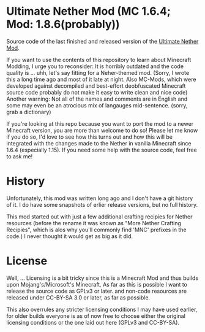 # Ultimate Nether Mod (MC 1.6.4; Mod: 1.8.6(probably))
Source code of the last finished and released version of the
[Ultimate Nether Mod](https://www.minecraftforum.net/forums/mapping-and-modding-java-edition/minecraft-mods/1285649-1-6-4-forge-the-ultimate-nether-mod-ssp-smp).

If you want to use the contents of this repository to learn about Minecraft 
Modding, I urge you to reconsider: It is horribly outdated and the code quality 
is … uhh, let's say fitting for a Neher-themed mod.
(Sorry, I wrote this a long time ago and most of it late at night.
Also MC-Mods, which were developed against decompiled and best-effort 
deobfuscated Minecraft source code probably do not make it easy to write clean 
and nice code)
Another warning: Not all of the names and comments are in English and some may 
even be an atrocious mix of langauges mid-sentence. (sorry, grab a dictionary)

If you're looking at this repo because you want to port the mod to a newer 
Minecraft version, you are more than welcome to do so! Please let me know if you 
do so, I'd love to see how this turns out and how this will be integrated with 
the changes made to the Nether in vanilla Minecraft since 1.6.4 (especially 
1.15).
If you need some help with the source code, feel free to ask me!


# History
Unfortunately, this mod was written long ago and I don't have a git history of 
it. I do have some snapshots of erlier release versions, but no full history.

This mod started out with just a few additional crafting recipies for Nether 
resources (before the rename it was known as "More Nether Crafting Recipies", 
which is alos why you'll commonly find 'MNC' prefixes in the code.)
I never thought it would get as big as it did.



# License
Well, … Licensing is a bit tricky since this is a Minecraft Mod and thus builds 
upon Mojang's/Microsoft's Minecraft.
As far as this is possible I want to release the source code as GPLv3 or later.
and non-code resources are released under CC-BY-SA 3.0 or later, as far as possible.


This also overrules any stricter licensing conditions I may have used earlier, 
for older builds everyone is as of now free to choose either the original 
licensing conditions or the one laid out here (GPLv3 and CC-BY-SA).

